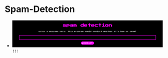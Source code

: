 # Spam-Detection
- ![spamOnTheWeb](https://raw.githubusercontent.com/sBx99/Spam-Detection/master/Spam-Detector.png) `!!!`
